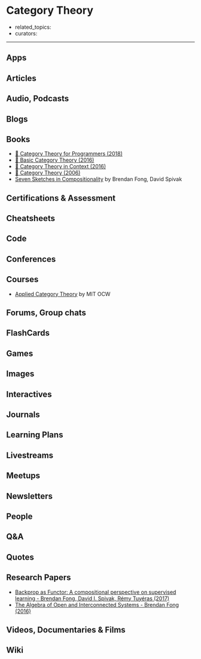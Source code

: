 # Category Theory

- related_topics:
- curators:

------

## Apps

## Articles

## Audio, Podcasts

## Blogs

## Books

- [📖 Category Theory for Programmers (2018)](https://github.com/hmemcpy/milewski-ctfp-pdf)
- [📖 Basic Category Theory (2016)](https://arxiv.org/pdf/1612.09375.pdf)
- [📖 Category Theory in Context (2016)](http://www.math.jhu.edu/~eriehl/context.pdf)
- [📖 Category Theory (2006)](http://angg.twu.net/MINICATS/awodey__category_theory.pdf)
- [Seven Sketches in Compositionality](https://ocw.mit.edu/courses/mathematics/18-s097-applied-category-theory-january-iap-2019/lecture-videos-and-readings/18-s097iap19textbook.pdf) by Brendan Fong, David Spivak

## Certifications & Assessment

## Cheatsheets

## Code

## Conferences

## Courses

- [Applied Category Theory](https://ocw.mit.edu/courses/mathematics/18-s097-applied-category-theory-january-iap-2019/index.htm) by MIT OCW

## Forums, Group chats

## FlashCards

## Games

## Images

## Interactives

## Journals

## Learning Plans

## Livestreams

## Meetups

## Newsletters

## People

## Q&A

## Quotes

## Research Papers

- [Backprop as Functor: A compositional perspective on supervised learning - Brendan Fong, David I. Spivak, Rémy Tuyéras (2017)](https://arxiv.org/abs/1711.10455)
- [The Algebra of Open and Interconnected Systems - Brendan Fong (2016)](https://arxiv.org/abs/1609.05382)

## Videos, Documentaries & Films

## Wiki
